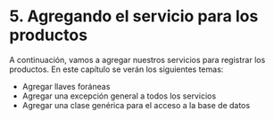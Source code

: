 # 5. Agregando el servicio para los productos

A continuación, vamos a agregar nuestros servicios para registrar los productos. En este capítulo se verán los siguientes temas:

* Agregar llaves foráneas
* Agregar una excepción general a todos los servicios
* Agregar una clase genérica para el acceso a la base de datos
